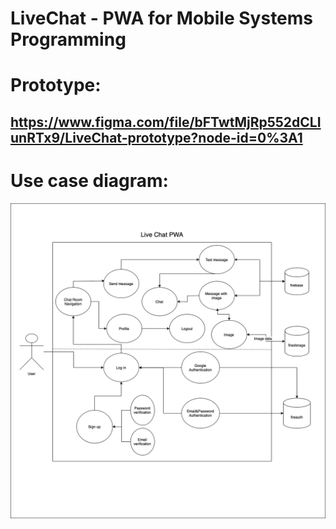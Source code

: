 # LiveChat - PWA for Mobile Systems Programming

# Prototype:
## https://www.figma.com/file/bFTwtMjRp552dCLIunRTx9/LiveChat-prototype?node-id=0%3A1

# Use case diagram:

![Screenshot](src/assets/use-case-diagram.png)
